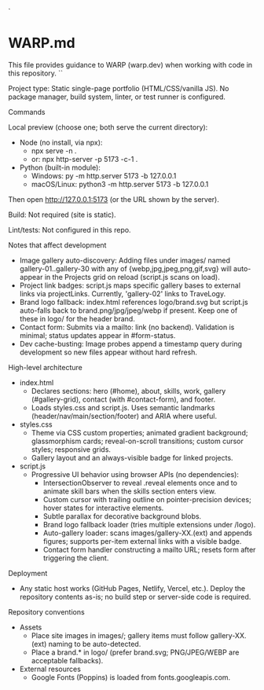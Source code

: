 `
# WARP.md

This file provides guidance to WARP (warp.dev) when working with code in this repository.
``

Project type: Static single-page portfolio (HTML/CSS/vanilla JS). No package manager, build system, linter, or test runner is configured.

Commands

Local preview (choose one; both serve the current directory):
- Node (no install, via npx):
  - npx serve -n .
  - or: npx http-server -p 5173 -c-1 .
- Python (built-in module):
  - Windows: py -m http.server 5173 -b 127.0.0.1
  - macOS/Linux: python3 -m http.server 5173 -b 127.0.0.1

Then open http://127.0.0.1:5173 (or the URL shown by the server).

Build: Not required (site is static).

Lint/tests: Not configured in this repo.

Notes that affect development

- Image gallery auto-discovery: Adding files under images/ named gallery-01..gallery-30 with any of {webp,jpg,jpeg,png,gif,svg} will auto-appear in the Projects grid on reload (script.js scans on load).
- Project link badges: script.js maps specific gallery bases to external links via projectLinks. Currently, 'gallery-02' links to TraveLogy.
- Brand logo fallback: index.html references logo/brand.svg but script.js auto-falls back to brand.png/jpg/jpeg/webp if present. Keep one of these in logo/ for the header brand.
- Contact form: Submits via a mailto: link (no backend). Validation is minimal; status updates appear in #form-status.
- Dev cache-busting: Image probes append a timestamp query during development so new files appear without hard refresh.

High-level architecture

- index.html
  - Declares sections: hero (#home), about, skills, work, gallery (#gallery-grid), contact (with #contact-form), and footer.
  - Loads styles.css and script.js. Uses semantic landmarks (header/nav/main/section/footer) and ARIA where useful.
- styles.css
  - Theme via CSS custom properties; animated gradient background; glassmorphism cards; reveal-on-scroll transitions; custom cursor styles; responsive grids.
  - Gallery layout and an always-visible badge for linked projects.
- script.js
  - Progressive UI behavior using browser APIs (no dependencies):
    - IntersectionObserver to reveal .reveal elements once and to animate skill bars when the skills section enters view.
    - Custom cursor with trailing outline on pointer-precision devices; hover states for interactive elements.
    - Subtle parallax for decorative background blobs.
    - Brand logo fallback loader (tries multiple extensions under /logo).
    - Auto-gallery loader: scans images/gallery-XX.(ext) and appends figures; supports per-item external links with a visible badge.
    - Contact form handler constructing a mailto URL; resets form after triggering the client.

Deployment

- Any static host works (GitHub Pages, Netlify, Vercel, etc.). Deploy the repository contents as-is; no build step or server-side code is required.

Repository conventions

- Assets
  - Place site images in images/; gallery items must follow gallery-XX.(ext) naming to be auto-detected.
  - Place a brand.* in logo/ (prefer brand.svg; PNG/JPEG/WEBP are acceptable fallbacks).
- External resources
  - Google Fonts (Poppins) is loaded from fonts.googleapis.com.
